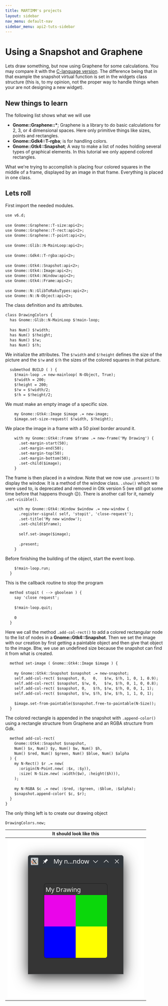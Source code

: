 ```yaml
---
title: MARTIMM's projects
layout: sidebar
nav_menu: default-nav
sidebar_menu: api2-tuts-sidebar
---
```


# Using a Snapshot and Graphene

Lets draw something, but now using Graphene for some calculations. You may compare it with the [C-language version](https://blog.gtk.org/2020/04/24/custom-widgets-in-gtk-4-drawing/). The difference being that in that example the snapshot virtual function is set in the widgets class structure (this is, to my opinion, not the proper way to handle things when your are not designing a new widget).

## New things to learn

The following list shows what we will use
* **Gnome::Graphene::\***; Graphene is a library to do basic calculations for 2, 3, or 4 dimensional spaces. Here only primitive things like sizes, points and rectangles.
* **Gnome::Gdk4::T-rgba**; is for handling colors.
* **Gnome::Gtk4::Snapshot**; A way to make a list of nodes holding several types of graphical elements. In this tutorial we only append colored rectangles.

What we're trying to accomplish is placing four colored squares in the middle of a frame, displayed by an image in that frame. Everything is placed in one class.

## Lets roll

First import the needed modules. 
```
use v6.d;

use Gnome::Graphene::T-size:api<2>;
use Gnome::Graphene::T-rect:api<2>;
use Gnome::Graphene::T-point:api<2>;

use Gnome::Glib::N-MainLoop:api<2>;

use Gnome::Gdk4::T-rgba:api<2>;

use Gnome::Gtk4::Snapshot:api<2>;
use Gnome::Gtk4::Image:api<2>;
use Gnome::Gtk4::Window:api<2>;
use Gnome::Gtk4::Frame:api<2>;

use Gnome::N::GlibToRakuTypes:api<2>;
use Gnome::N::N-Object:api<2>;
```

The class definition and its attributes.
```
class DrawingColors {
  has Gnome::Glib::N-MainLoop $!main-loop;

  has Num() $!width;
  has Num() $!height;
  has Num() $!w;
  has Num() $!h;
```

We initialize the attributes. The `$!width` and `$!height` defines the size of the picture and the `$!w` and `$!h` the sizes of the colored squares in that picture.
```
  submethod BUILD ( ) {
    $!main-loop .= new-mainloop( N-Object, True);
    $!width = 200;
    $!height = 200;
    $!w = $!width/2;
    $!h = $!height/2;
```

We must make an empty image of a specific size.
```
    my Gnome::Gtk4::Image $image .= new-image;
    $image.set-size-request( $!width, $!height);
```

We place the image in a frame with a 50 pixel border around it.
```
    with my Gnome::Gtk4::Frame $frame .= new-frame('My Drawing') {
      .set-margin-start(50);
      .set-margin-end(50);
      .set-margin-top(50);
      .set-margin-bottom(50);
      .set-child($image);
    }
```

The frame is then placed in a window. Note that we now use `.present()` to display the window. It is a method of the window class. `.show()` which we were used to, is deprecated and removed in Gtk version 5 (we still got some time before that happens though 😉). There is another call for it, namely `.set-visible()`.
```
    with my Gnome::Gtk4::Window $window .= new-window {
      .register-signal( self, 'stopit', 'close-request');
      .set-title('My new window');
      .set-child($frame);

      self.set-image($image);

      .present;
    }
```

Before finishing the building of the object, start the event loop.
```
    $!main-loop.run;
  }
```

This is the callback routine to stop the program
```
  method stopit ( --> gboolean ) {
    say 'close request';

    $!main-loop.quit;

    0
  }

```

Here we call the method `.add-col-rect()` to add a colored rectangular node to the list of nodes in a **Gnome::Gtk4::Snapshot**. Then we set the image with our creation by first getting a paintable object and then give that object to the image. Btw, we use an undefined size because the snapshot can find it from what is created.
```
  method set-image ( Gnome::Gtk4::Image $image ) {

    my Gnome::Gtk4::Snapshot $snapshot .= new-snapshot;
    self.add-col-rect( $snapshot, 0,   0,   $!w, $!h, 1, 0, 1, 0.9);
    self.add-col-rect( $snapshot, $!w, 0,   $!w, $!h, 0, 1, 0, 0.8);
    self.add-col-rect( $snapshot, 0,   $!h, $!w, $!h, 0, 0, 1, 1);
    self.add-col-rect( $snapshot, $!w, $!h, $!w, $!h, 1, 1, 0, 1);

    $image.set-from-paintable($snapshot.free-to-paintable(N-Size));
  }
```

The colored rectangle is appended in the snapshot with `.append-color()` using a rectangle structure from Graphene and an RGBA structure from Gdk. 
```
  method add-col-rect(
    Gnome::Gtk4::Snapshot $snapshot,
    Num() $x, Num() $y, Num() $w, Num() $h,
    Num() $red, Num() $green, Num() $blue, Num() $alpha
  ) {
    my N-Rect() $r .= new(
      :origin(N-Point.new( :$x, :$y)),
      :size( N-Size.new( :width($w), :height($h))),
    );

    my N-RGBA $c .= new( :$red, :$green, :$blue, :$alpha);
    $snapshot.append-color( $c, $r);
  }
}
```
The only thing left is to create our drawing object
```
DrawingColors.new;
```
|It should look like this|
|-|
|![picture](asset_files/images/drawing1.png)|






















<!--
#-------------------------------------------------------------------------------
my Gnome::Glib::N-MainLoop $main-loop .= new-mainloop( N-Object, True);

#-------------------------------------------------------------------------------
class SH {
  method stopit ( -!! -> gboolean ) {
    say 'close request';
    $main-loop.quit;

    0
  }

  method press ( ) {
    say 'button pressed';
  }
}

#-------------------------------------------------------------------------------
my Num() $width = 100;
my Num() $height = 100;
my Num() $w = $width/2;
my Num() $h = $height/2;

my Gnome::Graphene::N-Rect $rect1 .= alloc;
$rect1.init( 0, 0, $w, $h);
my Gnome::Graphene::N-Rect $rect2 .= alloc;
$rect2.init( $w, 0, $w, $h);
my Gnome::Graphene::N-Rect $rect3 .= alloc;
$rect3.init( 0, $h, $w, $h);
my Gnome::Graphene::N-Rect $rect4 .= alloc;
$rect4.init( $w, $h, $w, $h);

my N-RGBA ( $r, $g, $b, $y);
$r .= new( :red(1e0), :green(0e0), :blue(0e0), :alpha(1e0));
$g .= new( :red(0e0), :green(1e0), :blue(0e0), :alpha(1e0));
$b .= new( :red(0e0), :green(0e0), :blue(1e0), :alpha(1e0));
$y .= new( :red(1e0), :green(1e0), :blue(0e0), :alpha(1e0));

my Gnome::Gtk4::Snapshot $snapshot .= new-snapshot;
$snapshot.append-color( $r, $rect1);
$snapshot.append-color( $g, $rect2);
$snapshot.append-color( $b, $rect3);
$snapshot.append-color( $y, $rect4);



# Now we are finished drawing and create a texture to be able to set an image. A
# texture has the paintable role.
my N-Size() $n-size .= new( :$width, :$height);
my Gnome::Gdk4::Texture() $texture = $snapshot.to-paintable($n-size);

with my Gnome::Gtk4::Image $image .= new-from-paintable($texture) {
  .set-size-request( $width, $height);
}

with my Gnome::Gtk4::Grid $grid .= new-grid {
  .set-margin-start($w);
  .set-margin-top($h);
  .attach( $image, 0, 0, 1, 1);
}

with my Gnome::Gtk4::Window $window .= new-window {
  .register-signal( SH.new, 'stopit', 'close-request');
  .set-title('My new window');
  .set-child($grid);
  .set-size-request( 200, 200);
  .show;
}

$main-loop.run;
say 'done it';
-->